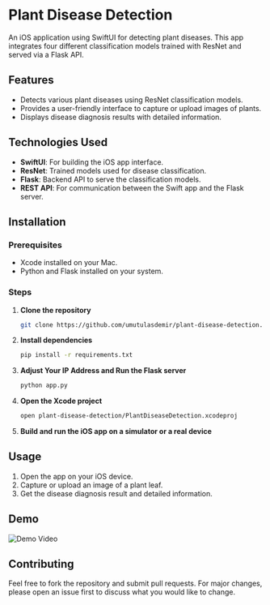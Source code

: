 # Plant Disease Detection

An iOS application using SwiftUI for detecting plant diseases. This app integrates four different classification models trained with ResNet and served via a Flask API.

## Features

- Detects various plant diseases using ResNet classification models.
- Provides a user-friendly interface to capture or upload images of plants.
- Displays disease diagnosis results with detailed information.

## Technologies Used

- **SwiftUI**: For building the iOS app interface.
- **ResNet**: Trained models used for disease classification.
- **Flask**: Backend API to serve the classification models.
- **REST API**: For communication between the Swift app and the Flask server.

## Installation

### Prerequisites

- Xcode installed on your Mac.
- Python and Flask installed on your system.

### Steps

1. **Clone the repository**

    ```bash
    git clone https://github.com/umutulasdemir/plant-disease-detection.git
    ```

2. **Install dependencies**

    ```bash
    pip install -r requirements.txt
    ```

3. **Adjust Your IP Address and Run the Flask server**

    ```bash
    python app.py
    ```

4. **Open the Xcode project**

    ```bash
    open plant-disease-detection/PlantDiseaseDetection.xcodeproj
    ```

5. **Build and run the iOS app on a simulator or a real device**

## Usage

1. Open the app on your iOS device.
2. Capture or upload an image of a plant leaf.
3. Get the disease diagnosis result and detailed information.

## Demo

![Demo Video](https://github.com/umutulasdemir/plant-disease-detection-swiftui/assets/68897681/3df9940c-5d90-429b-be97-3ffd12634950)

## Contributing

Feel free to fork the repository and submit pull requests. For major changes, please open an issue first to discuss what you would like to change.
